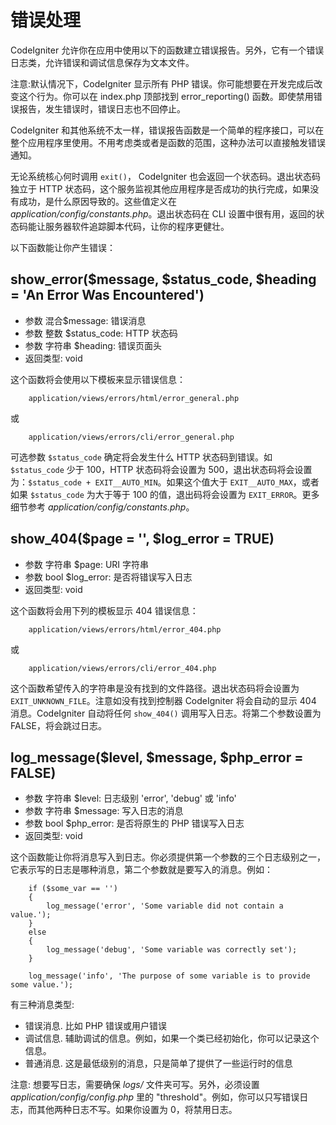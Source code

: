 # 错误处理

CodeIgniter 允许你在应用中使用以下的函数建立错误报告。另外，它有一个错误日志类，允许错误和调试信息保存为文本文件。

注意:默认情况下，CodeIgniter 显示所有 PHP 错误。你可能想要在开发完成后改变这个行为。你可以在 index.php 顶部找到 error_reporting() 函数。即使禁用错误报告，发生错误时，错误日志也不回停止。

CodeIgniter 和其他系统不太一样，错误报告函数是一个简单的程序接口，可以在整个应用程序里使用。不用考虑类或者是函数的范围，这种办法可以直接触发错误通知。

无论系统核心何时调用 `exit()`， CodeIgniter 也会返回一个状态码。退出状态码独立于 HTTP 状态码，这个服务监视其他应用程序是否成功的执行完成，如果没有成功，是什么原因导致的。这些值定义在 *application/config/constants.php*。退出状态码在 CLI 设置中很有用，返回的状态码能让服务器软件追踪脚本代码，让你的程序更健壮。

以下函数能让你产生错误：

## show\_error($message, $status_code, $heading = 'An Error Was Encountered')

* 参数 混合$message: 错误消息
* 参数 整数	$status_code: HTTP 状态码
* 参数 字符串	$heading: 错误页面头
* 返回类型:	void

这个函数将会使用以下模板来显示错误信息：

		application/views/errors/html/error_general.php

或

		application/views/errors/cli/error_general.php


可选参数 `$status_code` 确定将会发生什么 HTTP 状态码到错误。如 `$status_code` 少于 100，HTTP 状态码将会设置为 500，退出状态码将会设置为：`$status_code + EXIT__AUTO_MIN`。如果这个值大于 `EXIT__AUTO_MAX`，或者如果 `$status_code` 为大于等于 100 的值，退出码将会设置为 `EXIT_ERROR`。更多细节参考 *application/config/constants.php*。

## show\_404($page = '', $log_error = TRUE)

* 参数 字符串	$page: URI 字符串
* 参数	bool	$log_error: 是否将错误写入日志
* 返回类型:	void

这个函数将会用下列的模板显示 404 错误信息：

		application/views/errors/html/error_404.php

或

		application/views/errors/cli/error_404.php

这个函数希望传入的字符串是没有找到的文件路径。退出状态码将会设置为 `EXIT_UNKNOWN_FILE`。注意如没有找到控制器 CodeIgniter 将会自动的显示 404 消息。CodeIgniter 自动将任何 `show_404()` 调用写入日志。将第二个参数设置为 FALSE，将会跳过日志。

## log\_message($level, $message, $php_error = FALSE)

* 参数 字符串	$level: 日志级别 'error', 'debug' 或 'info'
* 参数 字符串	$message: 写入日志的消息
* 参数	bool	$php_error: 是否将原生的 PHP 错误写入日志
* 返回类型:	void

这个函数能让你将消息写入到日志。你必须提供第一个参数的三个日志级别之一，它表示写的日志是哪种消息，第二个参数就是要写入的消息。例如：

		if ($some_var == '')
		{
			log_message('error', 'Some variable did not contain a value.');
		}
		else
		{
			log_message('debug', 'Some variable was correctly set');
		}

		log_message('info', 'The purpose of some variable is to provide some value.');

有三种消息类型:

* 错误消息. 比如 PHP 错误或用户错误
* 调试信息. 辅助调试的信息。例如，如果一个类已经初始化，你可以记录这个信息。
* 普通消息. 这是最低级别的消息，只是简单了提供了一些运行时的信息

注意:  想要写日志，需要确保 *logs/* 文件夹可写。另外，必须设置 *application/config/config.php* 里的 "threshold"。例如，你可以只写错误日志，而其他两种日志不写。如果你设置为 0，将禁用日志。
